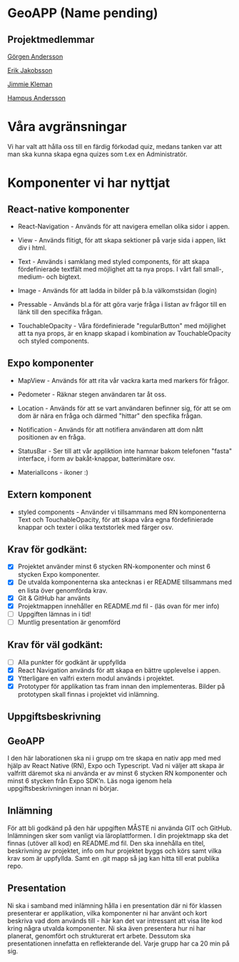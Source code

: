 # GeoAPP (Name pending)

## Projektmedlemmar

[Görgen Andersson](https://github.com/OdiousCode/)

[Erik Jakobsson](https://github.com/Serover)

[Jimmie Kleman](https://github.com/CmdrMaylee)

[Hampus Andersson](https://github.com/HampusAndersson01)

# Våra avgränsningar

Vi har valt att hålla oss till en färdig förkodad quiz, medans tanken var att man ska kunna skapa egna quizes som t.ex en Administratör.

# Komponenter vi har nyttjat

## React-native komponenter

- React-Navigation - Används för att navigera emellan olika sidor i appen.

- View - Används flitigt, för att skapa sektioner på varje sida i appen, likt div i html.

- Text - Används i samklang med styled components, för att skapa fördefinierade textfält med möjlighet att ta nya props. I vårt fall small-, medium- och bigtext.

- Image - Används för att ladda in bilder på b.la välkomstsidan (login)

- Pressable - Används bl.a för att göra varje fråga i listan av frågor till en länk till den specifika frågan.

- TouchableOpacity - Våra fördefinierade "regularButton" med möjlighet att ta nya props, är en knapp skapad i kombination av TouchableOpacity och styled components.

## Expo komponenter

- MapView - Används för att rita vår vackra karta med markers för frågor.

- Pedometer - Räknar stegen användaren tar åt oss.

- Location - Används för att se vart användaren befinner sig, för att se om dom är nära en fråga och därmed "hittar" den specfika frågan.

- Notification - Används för att notifiera användaren att dom nått positionen av en fråga.

- StatusBar - Ser till att vår appliktion inte hamnar bakom telefonen "fasta" interface, i form av bakåt-knappar, batterimätare osv.

- MaterialIcons - ikoner :)

## Extern komponent

- styled components - Använder vi tillsammans med RN komponenterna Text och TouchableOpacity, för att skapa våra egna fördefinierade knappar och texter i olika textstorlek med färger osv.

## Krav för godkänt:

- [x] Projektet använder minst 6 stycken RN-komponenter och minst 6 stycken Expo
      komponenter.
- [x] De utvalda komponenterna ska antecknas i er README tillsammans med en lista över
      genomförda krav.
- [x] Git & GitHub har använts
- [x] Projektmappen innehåller en README.md fil - (läs ovan för mer info)
- [ ] Uppgiften lämnas in i tid!
- [ ] Muntlig presentation är genomförd

## Krav för väl godkänt:

- [ ] Alla punkter för godkänt är uppfyllda
- [x] React Navigation används för att skapa en bättre upplevelse i appen.
- [x] Ytterligare en valfri extern modul används i projektet.
- [x] Prototyper för applikation tas fram innan den implementeras. Bilder på prototypen
      skall finnas i projektet vid inlämning.

## Uppgiftsbeskrivning

## GeoAPP

I den här laborationen ska ni i grupp om tre skapa en nativ app med med hjälp av React
Native (RN), Expo och Typescript. Vad ni väljer att skapa är valfritt däremot ska ni
använda er av minst 6 stycken RN komponenter och minst 6 stycken från Expo SDK’n.
Läs noga igenom hela uppgiftsbeskrivningen innan ni börjar.

## Inlämning

För att bli godkänd på den här uppgiften MÅSTE ni använda GIT och GitHub.
Inlämningen sker som vanligt via läroplattformen. I din projektmapp ska det finnas
(utöver all kod) en README.md fil. Den ska innehålla en titel, beskrivning av projektet,
info om hur projektet byggs och körs samt vilka krav som är uppfyllda. Samt en .git mapp
så jag kan hitta till erat publika repo.

## Presentation

Ni ska i samband med inlämning hålla i en presentation där ni för klassen presenterar er
applikation, vilka komponenter ni har använt och kort beskriva vad dom används till -
här kan det var intressant att visa lite kod kring några utvalda komponenter. Ni ska även
presentera hur ni har planerat, genomfört och strukturerat ert arbete. Dessutom ska
presentationen innefatta en reflekterande del. Varje grupp har ca 20 min på sig.

